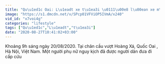 ```yaml
---
title: "Qu\u1ed1c Oai: L\u1eadt xe t\u1ea3i \u0111\u00e8 l\u00ean xe m\u00e1y. 1 ng\u01b0\u1eddi nguy k\u1ecbch( Truck flip accident )"
image: "https://s1.dmcdn.net/v/SPcp01VFViOP5IVmA/x240"
vid_id: "x7voi4g"
categories: "lifestyle"
tags: ["Qu\u1ed1c","L\u1eadt","t\u1ea3i"]
date: "2020-08-27T10:41:02+03:00"
---
```

Khoảng 9h sáng ngày 20/08/2020. Tại chân cầu vượt Hoàng Xá, Quốc Oai , Hà Nội, Việt Nam. Một người phụ nữ nguy kịch đã được người dân đưa đi cấp cứu
